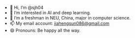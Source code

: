 - 👋 Hi, I’m @sjh04
- 👀 I’m interested in AI and deep learning.
- 🌱 I’m a freshman in NEU, China, major in computer science.
- 📫 My email account: jiahengsun086@gmail.com
- 😄 Pronouns: Be happy all the way.

<!---
sjh04/sjh04 is a ✨ special ✨ repository because its `README.md` (this file) appears on your GitHub profile.
You can click the Preview link to take a look at your changes.
--->
